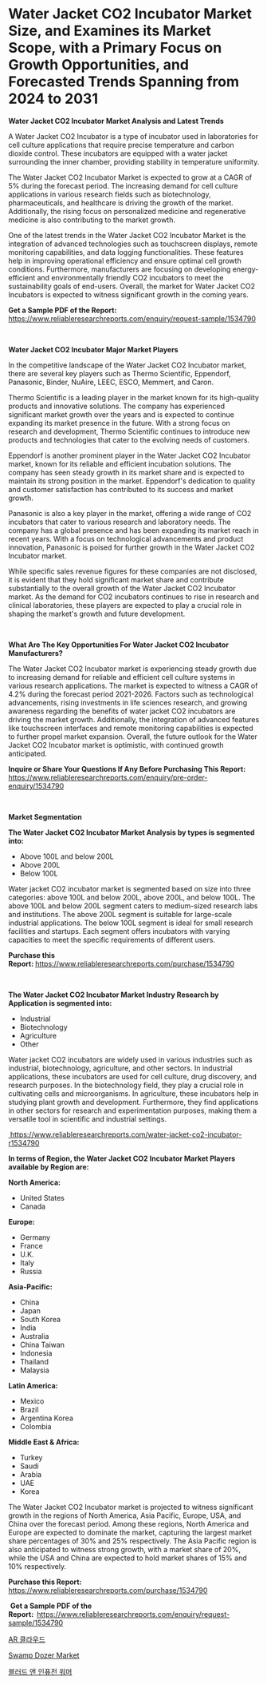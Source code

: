 <p><h1>Water Jacket CO2 Incubator Market Size, and Examines its Market Scope, with a Primary Focus on Growth Opportunities, and Forecasted Trends Spanning from 2024 to 2031</h1></p><p><strong>Water Jacket CO2 Incubator Market Analysis and Latest Trends</strong></p>
<p><p>A Water Jacket CO2 Incubator is a type of incubator used in laboratories for cell culture applications that require precise temperature and carbon dioxide control. These incubators are equipped with a water jacket surrounding the inner chamber, providing stability in temperature uniformity.</p><p>The Water Jacket CO2 Incubator Market is expected to grow at a CAGR of 5% during the forecast period. The increasing demand for cell culture applications in various research fields such as biotechnology, pharmaceuticals, and healthcare is driving the growth of the market. Additionally, the rising focus on personalized medicine and regenerative medicine is also contributing to the market growth.</p><p>One of the latest trends in the Water Jacket CO2 Incubator Market is the integration of advanced technologies such as touchscreen displays, remote monitoring capabilities, and data logging functionalities. These features help in improving operational efficiency and ensure optimal cell growth conditions. Furthermore, manufacturers are focusing on developing energy-efficient and environmentally friendly CO2 incubators to meet the sustainability goals of end-users. Overall, the market for Water Jacket CO2 Incubators is expected to witness significant growth in the coming years.</p></p>
<p><strong>Get a Sample PDF of the Report:&nbsp;</strong> <a href="https://www.reliableresearchreports.com/enquiry/request-sample/1534790">https://www.reliableresearchreports.com/enquiry/request-sample/1534790</a></p>
<p>&nbsp;</p>
<p><strong>Water Jacket CO2 Incubator Major Market Players</strong></p>
<p><p>In the competitive landscape of the Water Jacket CO2 Incubator market, there are several key players such as Thermo Scientific, Eppendorf, Panasonic, Binder, NuAire, LEEC, ESCO, Memmert, and Caron. </p><p>Thermo Scientific is a leading player in the market known for its high-quality products and innovative solutions. The company has experienced significant market growth over the years and is expected to continue expanding its market presence in the future. With a strong focus on research and development, Thermo Scientific continues to introduce new products and technologies that cater to the evolving needs of customers.</p><p>Eppendorf is another prominent player in the Water Jacket CO2 Incubator market, known for its reliable and efficient incubation solutions. The company has seen steady growth in its market share and is expected to maintain its strong position in the market. Eppendorf's dedication to quality and customer satisfaction has contributed to its success and market growth.</p><p>Panasonic is also a key player in the market, offering a wide range of CO2 incubators that cater to various research and laboratory needs. The company has a global presence and has been expanding its market reach in recent years. With a focus on technological advancements and product innovation, Panasonic is poised for further growth in the Water Jacket CO2 Incubator market.</p><p>While specific sales revenue figures for these companies are not disclosed, it is evident that they hold significant market share and contribute substantially to the overall growth of the Water Jacket CO2 Incubator market. As the demand for CO2 incubators continues to rise in research and clinical laboratories, these players are expected to play a crucial role in shaping the market's growth and future development.</p></p>
<p>&nbsp;</p>
<p><strong>What Are The Key Opportunities For Water Jacket CO2 Incubator Manufacturers?</strong></p>
<p><p>The Water Jacket CO2 Incubator market is experiencing steady growth due to increasing demand for reliable and efficient cell culture systems in various research applications. The market is expected to witness a CAGR of 4.2% during the forecast period 2021-2026. Factors such as technological advancements, rising investments in life sciences research, and growing awareness regarding the benefits of water jacket CO2 incubators are driving the market growth. Additionally, the integration of advanced features like touchscreen interfaces and remote monitoring capabilities is expected to further propel market expansion. Overall, the future outlook for the Water Jacket CO2 Incubator market is optimistic, with continued growth anticipated.</p></p>
<p><strong>Inquire or Share Your Questions If Any Before Purchasing This Report:</strong> <a href="https://www.reliableresearchreports.com/enquiry/pre-order-enquiry/1534790">https://www.reliableresearchreports.com/enquiry/pre-order-enquiry/1534790</a></p>
<p>&nbsp;</p>
<p><strong>Market Segmentation</strong></p>
<p><strong>The Water Jacket CO2 Incubator Market Analysis by types is segmented into:</strong></p>
<p><ul><li>Above 100L and below 200L</li><li>Above 200L</li><li>Below 100L</li></ul></p>
<p><p>Water jacket CO2 incubator market is segmented based on size into three categories: above 100L and below 200L, above 200L, and below 100L. The above 100L and below 200L segment caters to medium-sized research labs and institutions. The above 200L segment is suitable for large-scale industrial applications. The below 100L segment is ideal for small research facilities and startups. Each segment offers incubators with varying capacities to meet the specific requirements of different users.</p></p>
<p><strong>Purchase this Report:&nbsp;</strong><a href="https://www.reliableresearchreports.com/purchase/1534790">https://www.reliableresearchreports.com/purchase/1534790</a></p>
<p>&nbsp;</p>
<p><strong>The Water Jacket CO2 Incubator Market Industry Research by Application is segmented into:</strong></p>
<p><ul><li>Industrial</li><li>Biotechnology</li><li>Agriculture</li><li>Other</li></ul></p>
<p><p>Water jacket CO2 incubators are widely used in various industries such as industrial, biotechnology, agriculture, and other sectors. In industrial applications, these incubators are used for cell culture, drug discovery, and research purposes. In the biotechnology field, they play a crucial role in cultivating cells and microorganisms. In agriculture, these incubators help in studying plant growth and development. Furthermore, they find applications in other sectors for research and experimentation purposes, making them a versatile tool in scientific and industrial settings.</p></p>
<p><a href="https://www.reliableresearchreports.com/water-jacket-co2-incubator-r1534790">&nbsp;https://www.reliableresearchreports.com/water-jacket-co2-incubator-r1534790</a></p>
<p><strong>In terms of Region, the Water Jacket CO2 Incubator Market Players available by Region are:</strong></p>
<p>
    <p> <strong> North America: </strong>
        <ul>
            <li>United States</li>
            <li>Canada</li>
        </ul>
        </p> 
    <p> <strong> Europe: </strong>
        <ul>
            <li>Germany</li>
            <li>France</li>
            <li>U.K.</li>
            <li>Italy</li>
            <li>Russia</li>
        </ul>
        </p> 
    <p> <strong> Asia-Pacific: </strong>
        <ul>
            <li>China</li>
            <li>Japan</li>
            <li>South Korea</li>
            <li>India</li>
            <li>Australia</li>
            <li>China Taiwan</li>
            <li>Indonesia</li>
            <li>Thailand</li>
            <li>Malaysia</li>
        </ul>
        </p> 
    <p> <strong> Latin America: </strong>
        <ul>
            <li>Mexico</li>
            <li>Brazil</li>
            <li>Argentina Korea</li>
            <li>Colombia</li>
        </ul>
        </p> 
    <p> <strong> Middle East & Africa: </strong>
        <ul>
            <li>Turkey</li>
            <li>Saudi</li>
            <li>Arabia</li>
            <li>UAE</li>
            <li>Korea</li>
        </ul>
    </p>
    </p>
<p><p>The Water Jacket CO2 Incubator market is projected to witness significant growth in the regions of North America, Asia Pacific, Europe, USA, and China over the forecast period. Among these regions, North America and Europe are expected to dominate the market, capturing the largest market share percentages of 30% and 25% respectively. The Asia Pacific region is also anticipated to witness strong growth, with a market share of 20%, while the USA and China are expected to hold market shares of 15% and 10% respectively.</p></p>
<p><strong>Purchase this Report: </strong><a href="https://www.reliableresearchreports.com/purchase/1534790">https://www.reliableresearchreports.com/purchase/1534790</a></p>
<p>&nbsp;<strong>Get a Sample PDF of the Report:&nbsp;&nbsp;</strong><a href="https://www.reliableresearchreports.com/enquiry/request-sample/1534790">https://www.reliableresearchreports.com/enquiry/request-sample/1534790</a></p>
<p><strong></strong></p>
<p><p><a href="https://github.com/sammyUltyylrich9067856/Market-Research-Report-List-1/blob/main/987554126381.md">AR 클라우드</a></p><p><a href="https://github.com/Whitneyboyettebo9kiw7yr13/Market-Research-Report-List-2/blob/main/swamp-dozer-market.md">Swamp Dozer Market</a></p><p><a href="https://github.com/Elenrrera7685/Market-Research-Report-List-1/blob/main/924649526380.md">블러드 앤 인퓨전 워머</a></p></p>